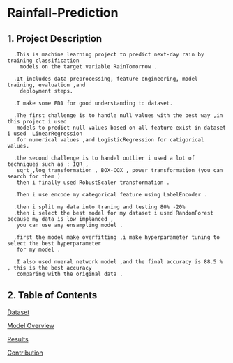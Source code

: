 # Rainfall-Prediction

## 1. Project Description

      .This is machine learning project to predict next-day rain by training classification 
        models on the target variable RainTomorrow .

      .It includes data preprocessing, feature engineering, model training, evaluation ,and 
        deployment steps.

      .I make some EDA for good understanding to dataset.

      .The first challenge is to handle null values with the best way ,in this project i used 
       models to predict null values based on all feature exist in dataset i used  LinearRegression
       for numerical values ,and LogisticRegression for catigorical values.
         
      .the second challenge is to handel outlier i used a lot of techniques such as : IQR , 
       sqrt ,log transformation , BOX-COX , power transformation (you can search for them ) 
       then i finally used RobustScaler transformation .

      .Then i use encode my categorical feature using LabelEncoder .

      .then i split my data into traning and testing 80% -20% 
      .then i select the best model for my dataset i used RandomForest because my data is low implanced ,
       you can use any ensampling model .

      .first the model make overfitting ,i make hyperparameter tuning to select the best hyperparameter 
       for my model .

      .I also used nueral network model ,and the final accuracy is 88.5 % , this is the best accuracy 
       comparing with the original data .

       
## 2. Table of Contents

[Dataset]()

[Model Overview]()

[Results]()

[Contribution]()

        







        
